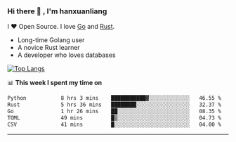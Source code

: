 ### Hi there 👋 , I'm hanxuanliang

<!--
**hanxuanliang/hanxuanliang** is a ✨ _special_ ✨ repository because its `README.md` (this file) appears on your GitHub profile.

Here are some ideas to get you started:

- 🔭 I’m currently working on ...
- 🌱 I’m currently learning ...
- 👯 I’m looking to collaborate on ...
- 🤔 I’m looking for help with ...
- 💬 Ask me about ...
- 📫 How to reach me: ...
- 😄 Pronouns: ...
- ⚡ Fun fact: ...
-->
I ❤ Open Source. I love [Go](https://golang.org) and [Rust](https://www.rust-lang.org/zh-CN/).

* Long-time Golang user
* A novice Rust learner
* A developer who loves databases

[![Top Langs](https://github-readme-stats.vercel.app/api?username=hanxuanliang&show_icons=true&count_private=true&line_height=40)](https://github.com/anuraghazra/github-readme-stats)

📊 **This week I spent my time on**
<!--START_SECTION:waka-->

```txt
Python           8 hrs 3 mins    ███████████▓░░░░░░░░░░░░░   46.55 %
Rust             5 hrs 36 mins   ████████░░░░░░░░░░░░░░░░░   32.37 %
Go               1 hr 26 mins    ██░░░░░░░░░░░░░░░░░░░░░░░   08.35 %
TOML             49 mins         █▒░░░░░░░░░░░░░░░░░░░░░░░   04.73 %
CSV              41 mins         █░░░░░░░░░░░░░░░░░░░░░░░░   04.00 %
```

<!--END_SECTION:waka-->

***

